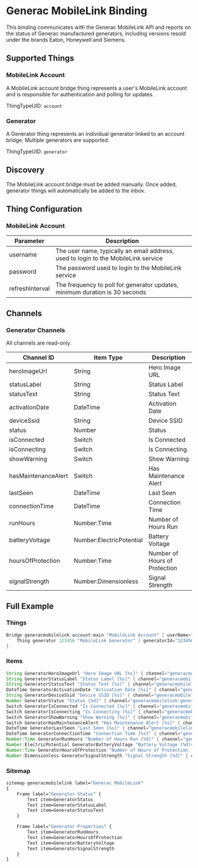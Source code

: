 # Generac MobileLink Binding

This binding communicates with the Generac MobileLink API and reports on the status of Generac manufactured generators, including versions resold under the brands Eaton, Honeywell and Siemens.

## Supported Things

### MobileLink Account

A MobileLink account bridge thing represents a user's MobileLink account and is responsible for authentication and polling for updates.

ThingTypeUID: `account`

### Generator

A Generator thing represents an individual generator linked to an account bridge. Multiple generators are supported.  

ThingTypeUID: `generator`

## Discovery

The MobileLink account bridge must be added manually. Once added, generator things will automatically be added to the inbox.  

## Thing Configuration

### MobileLink Account

| Parameter       | Description                                                                        |
|-----------------|------------------------------------------------------------------------------------|
| username        | The user name, typically an email address, used to login to the MobileLink service |
| password        | The password used to login to the MobileLink service                               |
| refreshInterval | The frequency to poll for generator updates, minimum duration is 30 seconds        |

## Channels

### Generator Channels

All channels are read-only.

| Channel ID           | Item Type                   | Description                       |
|----------------------|-----------------------------|-----------------------------------|
| heroImageUrl         | String                      | Hero Image URL                    |
| statusLabel          | String                      | Status Label                      |
| statusText           | String                      | Status Text                       |
| activationDate       | DateTime                    | Activation Date                   |
| deviceSsid           | String                      | Device SSID                       |
| status               | Number                      | Status                            |
| isConnected          | Switch                      | Is Connected                      |
| isConnecting         | Switch                      | Is Connecting                     |
| showWarning          | Switch                      | Show Warning                      |
| hasMaintenanceAlert  | Switch                      | Has Maintenance Alert             |
| lastSeen             | DateTime                    | Last Seen                         |
| connectionTime       | DateTime                    | Connection Time                   |
| runHours             | Number:Time                 | Number of Hours Run               |
| batteryVoltage       | Number:ElectricPotential    | Battery Voltage                   |
| hoursOfProtection    | Number:Time                 | Number of Hours of Protection     |
| signalStrength       | Number:Dimensionless        | Signal Strength                   |


## Full Example

### Things

```java
Bridge generacmobilelink:account:main "MobileLink Account" [ userName="foo@bar.com", password="secret",refreshInterval=60 ] {
    Thing generator 123456 "MobileLink Generator" [ generatorId="123456" ]
}
```

### Items

```java
String GeneratorHeroImageUrl "Hero Image URL [%s]" { channel="generacmobilelink:generator:main:123456:heroImageUrl" }
String GeneratorStatusLabel "Status Label [%s]" { channel="generacmobilelink:generator:main:123456:statusLabel" }
String GeneratorStatusText "Status Text [%s]" { channel="generacmobilelink:generator:main:123456:statusText" }
DateTime GeneratorActivationDate "Activation Date [%s]" { channel="generacmobilelink:generator:main:123456:activationDate" }
String GeneratorDeviceSsid "Device SSID [%s]" { channel="generacmobilelink:generator:main:123456:deviceSsid" }
Number GeneratorStatus "Status [%d]" { channel="generacmobilelink:generator:main:123456:status" }
Switch GeneratorIsConnected "Is Connected [%s]" { channel="generacmobilelink:generator:main:123456:isConnected" }
Switch GeneratorIsConnecting "Is Connecting [%s]" { channel="generacmobilelink:generator:main:123456:isConnecting" }
Switch GeneratorShowWarning "Show Warning [%s]" { channel="generacmobilelink:generator:main:123456:showWarning" }
Switch GeneratorHasMaintenanceAlert "Has Maintenance Alert [%s]" { channel="generacmobilelink:generator:main:123456:hasMaintenanceAlert" }
DateTime GeneratorLastSeen "Last Seen [%s]" { channel="generacmobilelink:generator:main:123456:lastSeen" }
DateTime GeneratorConnectionTime "Connection Time [%s]" { channel="generacmobilelink:generator:main:123456:connectionTime" }
Number:Time GeneratorRunHours "Number of Hours Run [%d]" { channel="generacmobilelink:generator:main:123456:runHours" }
Number:ElectricPotential GeneratorBatteryVoltage "Battery Voltage [%d]v" { channel="generacmobilelink:generator:main:123456:batteryVoltage" }
Number:Time GeneratorHoursOfProtection "Number of Hours of Protection [%d]" { channel="generacmobilelink:generator:main:123456:hoursOfProtection" }
Number:Dimensionless GeneratorSignalStrength "Signal Strength [%d]" { channel="generacmobilelink:generator:main:123456:signalStrength" }

```

### Sitemap

```perl
sitemap generacmobilelink label="Generac MobileLink"
{
    Frame label="Generator Status" {
        Text item=GeneratorStatus
        Text item=GeneratorStatusLabel
        Text item=GeneratorStatusText
    }

    Frame label="Generator Properties" {
        Text item=GeneratorRunHours
        Text item=GeneratorHoursOfProtection
        Text item=GeneratorBatteryVoltage
        Text item=GeneratorSignalStrength
    }
}
```
